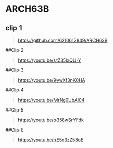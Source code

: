 # ARCH63B
## clip 1 
> https://github.com/6210612849/ARCH63B

##Clip 2 
> https://youtu.be/stZ35IxQU-Y

##Clip 3 
> https://youtu.be/9ywXf3nK0HA

##Clip 4
> https://youtu.be/MrNg0UbAI04

##Clip 5
> https://youtu.be/p358wSrYFdk

##Clip 6
> https://youtu.be/nE5o3zZ58oE
